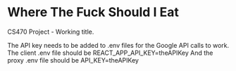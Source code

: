 # Where The Fuck Should I Eat
CS470 Project - Working title.

The API key needs to be added to .env files for the Google API calls to work.
The client .env file should be REACT_APP_API_KEY=theAPIKey
And the proxy .env file should be API_KEY=theAPIKey
